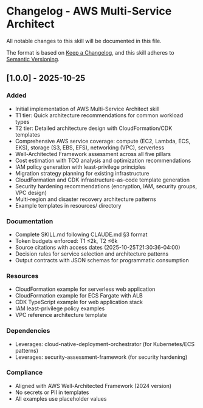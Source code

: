 # Changelog - AWS Multi-Service Architect

All notable changes to this skill will be documented in this file.

The format is based on [Keep a Changelog](https://keepachangelog.com/en/1.0.0/),
and this skill adheres to [Semantic Versioning](https://semver.org/spec/v2.0.0.html).

## [1.0.0] - 2025-10-25

### Added
- Initial implementation of AWS Multi-Service Architect skill
- T1 tier: Quick architecture recommendations for common workload types
- T2 tier: Detailed architecture design with CloudFormation/CDK templates
- Comprehensive AWS service coverage: compute (EC2, Lambda, ECS, EKS), storage (S3, EBS, EFS), networking (VPC), serverless
- Well-Architected Framework assessment across all five pillars
- Cost estimation with TCO analysis and optimization recommendations
- IAM policy generation with least-privilege principles
- Migration strategy planning for existing infrastructure
- CloudFormation and CDK infrastructure-as-code template generation
- Security hardening recommendations (encryption, IAM, security groups, VPC design)
- Multi-region and disaster recovery architecture patterns
- Example templates in resources/ directory

### Documentation
- Complete SKILL.md following CLAUDE.md §3 format
- Token budgets enforced: T1 ≤2k, T2 ≤6k
- Source citations with access dates (2025-10-25T21:30:36-04:00)
- Decision rules for service selection and architecture patterns
- Output contracts with JSON schemas for programmatic consumption

### Resources
- CloudFormation example for serverless web application
- CloudFormation example for ECS Fargate with ALB
- CDK TypeScript example for web application stack
- IAM least-privilege policy examples
- VPC reference architecture template

### Dependencies
- Leverages: cloud-native-deployment-orchestrator (for Kubernetes/ECS patterns)
- Leverages: security-assessment-framework (for security hardening)

### Compliance
- Aligned with AWS Well-Architected Framework (2024 version)
- No secrets or PII in templates
- All examples use placeholder values

